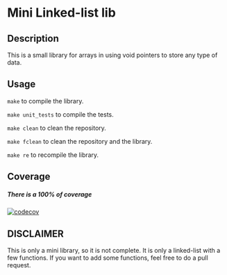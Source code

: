 # Mini Linked-list lib

## Description
This is a small library for arrays in using void pointers to store any type of data.

## Usage
```make``` to compile the library.

```make unit_tests``` to compile the tests.

```make clean``` to clean the repository.

```make fclean``` to clean the repository and the library.

```make re``` to recompile the library.

## Coverage
##### There is a 100% of coverage
[![codecov](https://codecov.io/github/JGrecLeVrai/mini_array_list/branch/master/graph/badge.svg?token=O8W5ZN8WU4)](https://codecov.io/github/JGrecLeVrai/mini_array_list)


## DISCLAIMER
This is only a mini library, so it is not complete. It is only a linked-list with a few functions. If you want to add some functions, feel free to do a pull request.
